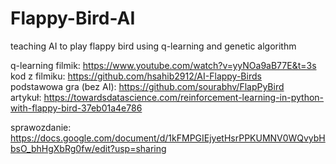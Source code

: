 # Flappy-Bird-AI
teaching AI to play flappy bird using q-learning and genetic algorithm

q-learning
filmik: https://www.youtube.com/watch?v=yyNOa9aB77E&t=3s <br>
kod z filmiku: https://github.com/hsahib2912/AI-Flappy-Birds <br>
podstawowa gra (bez AI): https://github.com/sourabhv/FlapPyBird <br>
artykuł: https://towardsdatascience.com/reinforcement-learning-in-python-with-flappy-bird-37eb01a4e786

sprawozdanie:
https://docs.google.com/document/d/1kFMPGIEjyetHsrPPKUMNV0WQvybHbsO_bhHgXbRg0fw/edit?usp=sharing
